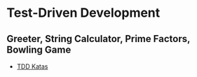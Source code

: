 # Test-Driven Development

## Greeter, String Calculator, Prime Factors, Bowling Game

- [TDD Katas](https://github.com/wix/tdd-katas)
